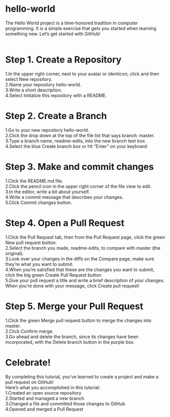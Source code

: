 # hello-world
The Hello World project is a time-honored tradition in computer programming. It is a simple exercise that gets you started when learning something new. Let’s get started with GitHub!  
  
# Step 1. Create a Repository   
1.In the upper right corner, next to your avatar or identicon, click  and then select New repository.  
2.Name your repository hello-world.  
3.Write a short description.  
4.Select Initialize this repository with a README.  
  
# Step 2. Create a Branch  
1.Go to your new repository hello-world.  
2.Click the drop down at the top of the file list that says branch: master.  
3.Type a branch name, readme-edits, into the new branch text box.  
4.Select the blue Create branch box or hit “Enter” on your keyboard.  
  
# Step 3. Make and commit changes  
1.Click the README.md file.  
2.Click the  pencil icon in the upper right corner of the file view to edit.  
3.In the editor, write a bit about yourself.  
4.Write a commit message that describes your changes.  
5.Click Commit changes button.  
  
# Step 4. Open a Pull Request  
1.Click the  Pull Request tab, then from the Pull Request page, click the green New pull request button.  
2.Select the branch you made, readme-edits, to compare with master (the original).  
3.Look over your changes in the diffs on the Compare page, make sure they’re what you want to submit.  
4.When you’re satisfied that these are the changes you want to submit, click the big green Create Pull Request button.  
5.Give your pull request a title and write a brief description of your changes.  
When you’re done with your message, click Create pull request!  

# Step 5. Merge your Pull Request  
1.Click the green Merge pull request button to merge the changes into master.  
2.Click Confirm merge.  
3.Go ahead and delete the branch, since its changes have been incorporated, with the Delete branch button in the purple box.  

# Celebrate!  
By completing this tutorial, you’ve learned to create a project and make a pull request on GitHub!  
Here’s what you accomplished in this tutorial:  
1.Created an open source repository  
2.Started and managed a new branch  
3.Changed a file and committed those changes to GitHub  
4.Opened and merged a Pull Request  

